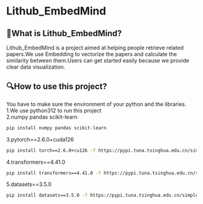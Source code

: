 # Lithub_EmbedMind
## 📑What is Lithub_EmbedMind?
Lithub_EmbedMind is a project aimed at helping people retrieve related papers.We use Embedding to vectorize the papers and calculate the similarity between them.Users can get started easily because we provide clear data visualization.  
## 🔍How to use this project?
You have to make sure the environment of your python and the libraries.  
1.We use python312 to run this project  
2.numpy pandas scikit-learn  
```bash
pip install numpy pandas scikit-learn
```
3.pytorch==2.6.0+cuda126  
```bash
pip install torch==2.6.0+cu126 -f https://pypi.tuna.tsinghua.edu.cn/simple  --trusted-host files.pythonhosted.org --trusted-host pypi.org --trusted-host files.pythonhosted.org --trusted-host pypi.python.org
```
4.transformers==4.41.0
```bash
pip install transformers==4.41.0 -f https://pypi.tuna.tsinghua.edu.cn/simple  --trusted-host files.pythonhosted.org --trusted-host pypi.org --trusted-host files.pythonhosted.org --trusted-host pypi.python.org
```
5.datasets==3.5.0  
```bash
pip install datasets==3.5.0 -f https://pypi.tuna.tsinghua.edu.cn/simple  --trusted-host files.pythonhosted.org --trusted-host pypi.org --trusted-host files.pythonhosted.org --trusted-host pypi.python.org
```



